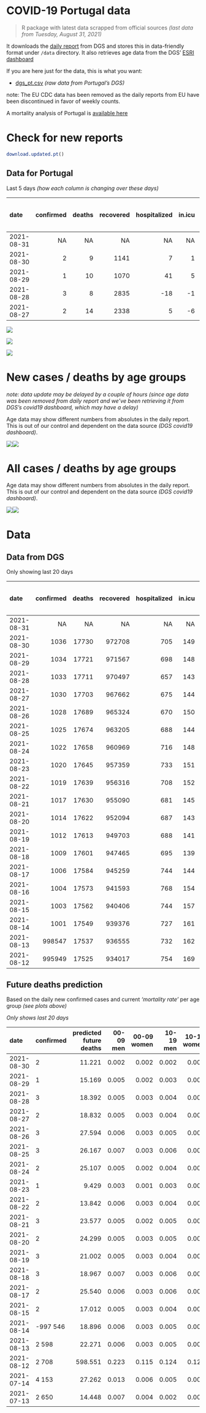 COVID-19 Portugal data
================

> R package with latest data scrapped from official sources *(last data
> from Tuesday, August 31, 2021)*

It downloads the [daily
report](https://covid19.min-saude.pt/relatorio-de-situacao/) from DGS
and stores this in data-friendly format under `/data` directory. It also
retrieves age data from the DGS’ [ESRI
dashboard](https://covid19.min-saude.pt/ponto-de-situacao-atual-em-portugal/)

If you are here just for the data, this is what you want:

-   [dgs\_pt.csv](raw/master/data/dgs_pt.csv) *(raw data from Portugal’s
    DGS)*

note: The EU CDC data has been removed as the daily reports from EU have
been discontinued in favor of weekly counts.

A mortality analysis of Portugal is [available
here](https://averissimo.github.io/covid19-analysis/mortality.html)

# Check for new reports

``` r
download.updated.pt()
```

## Data for Portugal

Last 5 days *(how each column is changing over these days)*

| date       | confirmed | deaths | recovered | hospitalized | in.icu | first vaccine | second vaccine | confirmed m 00-09 | confirmed w 00-09 | confirmed m 10-19 | confirmed w 10-19 | confirmed m 20-29 | confirmed w 20-29 | confirmed m 30-39 | confirmed w 30-39 | confirmed m 40-49 | confirmed w 40-49 | confirmed m 50-59 | confirmed w 50-59 | confirmed m 60-69 | confirmed w 60-69 | confirmed m 70-79 | confirmed w 70-79 | confirmed m 80+ | confirmed w 80+ | death m 00-09 | death w 00-09 | death m 10-19 | death w 10-19 | death m 20-29 | death w 20-29 | death m 30-39 | death w 30-39 | death m 40-49 | death w 40-49 | death m 50-59 | death w 50-59 | death m 60-69 | death w 60-69 | death m 70-79 | death w 70-79 | death m 80+ | death w 80+ |
|:-----------|----------:|-------:|----------:|-------------:|-------:|--------------:|---------------:|------------------:|------------------:|------------------:|------------------:|------------------:|------------------:|------------------:|------------------:|------------------:|------------------:|------------------:|------------------:|------------------:|------------------:|------------------:|------------------:|----------------:|----------------:|--------------:|--------------:|--------------:|--------------:|--------------:|--------------:|--------------:|--------------:|--------------:|--------------:|--------------:|--------------:|--------------:|--------------:|--------------:|--------------:|------------:|------------:|
| 2021-08-31 |        NA |     NA |        NA |           NA |     NA |         30995 |          23838 |                NA |                NA |                NA |                NA |                NA |                NA |                NA |                NA |                NA |                NA |                NA |                NA |                NA |                NA |                NA |                NA |              NA |              NA |            NA |            NA |            NA |            NA |            NA |            NA |            NA |            NA |            NA |            NA |            NA |            NA |            NA |            NA |            NA |            NA |          NA |          NA |
| 2021-08-30 |         2 |      9 |      1141 |            7 |      1 |         27087 |           2931 |                32 |                46 |                88 |                95 |               137 |               124 |                80 |                85 |                67 |                64 |                48 |                58 |                32 |                34 |                16 |                19 |              12 |              38 |             0 |             0 |             0 |             0 |             0 |             0 |             0 |             0 |             0 |             0 |             0 |             0 |             0 |             1 |             0 |             1 |           5 |           2 |
| 2021-08-29 |         1 |     10 |      1070 |           41 |      5 |         75063 |           3782 |                72 |                60 |               184 |               161 |               245 |               187 |               127 |               115 |                94 |               131 |                88 |                94 |                50 |                57 |                35 |                32 |              22 |              27 |             0 |             0 |             0 |             0 |             0 |             0 |             0 |             0 |             0 |             0 |             0 |             0 |             0 |             0 |             0 |             1 |           4 |           5 |
| 2021-08-28 |         3 |      8 |      2835 |          -18 |     -1 |         37270 |          22730 |                82 |                83 |               215 |               244 |               315 |               277 |               164 |               164 |               124 |               174 |                99 |               138 |                59 |                83 |                33 |                41 |              16 |              55 |             0 |             0 |             0 |             0 |             0 |             0 |             0 |             0 |             0 |             0 |             0 |             0 |             0 |             1 |             2 |             0 |           3 |           2 |
| 2021-08-27 |         2 |     14 |      2338 |            5 |     -6 |         40730 |          14584 |                73 |                80 |               238 |               222 |               349 |               298 |               168 |               157 |               116 |               175 |                85 |               112 |                74 |                77 |                40 |                48 |              25 |              35 |             0 |             0 |             0 |             0 |             0 |             0 |             0 |             0 |             0 |             0 |             0 |             1 |             1 |             1 |             3 |             1 |           1 |           6 |

![](README_files/figure-gfm/totals-1.svg)<!-- -->

![](README_files/figure-gfm/differential-1.svg)<!-- -->

![](README_files/figure-gfm/differential_7days-1.svg)<!-- -->

# New cases / deaths by age groups

*note: data update may be delayed by a couple of hours (since age data
was been removed from daily report and we’ve been retrieving it from
DGS’s covid19 dashboard, which may have a delay)*

Age data may show different numbers from absolutes in the daily report.
This is out of our control and dependent on the data source *(DGS
covid19 dashboard)*.

![](README_files/figure-gfm/new_cases_deaths-1.svg)<!-- -->![](README_files/figure-gfm/new_cases_deaths-2.svg)<!-- -->

# All cases / deaths by age groups

Age data may show different numbers from absolutes in the daily report.
This is out of our control and dependent on the data source *(DGS
covid19 dashboard)*.

![](README_files/figure-gfm/total_cases_deaths-1.svg)<!-- -->![](README_files/figure-gfm/total_cases_deaths-2.svg)<!-- -->

# Data

## Data from DGS

Only showing last 20 days

| date       | confirmed | deaths | recovered | hospitalized | in.icu | confirmed m 00-09 | confirmed w 00-09 | confirmed m 10-19 | confirmed w 10-19 | confirmed m 20-29 | confirmed w 20-29 | confirmed m 30-39 | confirmed w 30-39 | confirmed m 40-49 | confirmed w 40-49 | confirmed m 50-59 | confirmed w 50-59 | confirmed m 60-69 | confirmed w 60-69 | confirmed m 70-79 | confirmed w 70-79 | confirmed m 80+ | confirmed w 80+ | death m 00-09 | death w 00-09 | death m 10-19 | death w 10-19 | death m 20-29 | death w 20-29 | death m 30-39 | death w 30-39 | death m 40-49 | death w 40-49 | death m 50-59 | death w 50-59 | death m 60-69 | death w 60-69 | death m 70-79 | death w 70-79 | death m 80+ | death w 80+ | first vaccine | second vaccine |
|:-----------|----------:|-------:|----------:|-------------:|-------:|------------------:|------------------:|------------------:|------------------:|------------------:|------------------:|------------------:|------------------:|------------------:|------------------:|------------------:|------------------:|------------------:|------------------:|------------------:|------------------:|----------------:|----------------:|--------------:|--------------:|--------------:|--------------:|--------------:|--------------:|--------------:|--------------:|--------------:|--------------:|--------------:|--------------:|--------------:|--------------:|--------------:|--------------:|------------:|------------:|--------------:|---------------:|
| 2021-08-31 |        NA |     NA |        NA |           NA |     NA |                NA |                NA |                NA |                NA |                NA |                NA |                NA |                NA |                NA |                NA |                NA |                NA |                NA |                NA |                NA |                NA |              NA |              NA |            NA |            NA |            NA |            NA |            NA |            NA |            NA |            NA |            NA |            NA |            NA |            NA |            NA |            NA |            NA |            NA |          NA |          NA |       8256267 |        5767235 |
| 2021-08-30 |      1036 |  17730 |    972708 |          705 |    149 |             31837 |             30650 |             54928 |             55316 |             81499 |             86426 |             71728 |             81090 |             74897 |             92225 |             63011 |             79277 |             45948 |             50317 |             29073 |             32702 |           24853 |           49504 |             2 |             1 |             1 |             1 |             8 |             5 |            26 |            20 |           106 |            66 |           353 |           153 |          1118 |           490 |          2376 |          1422 |        5314 |        6268 |       8225272 |        5743397 |
| 2021-08-29 |      1034 |  17721 |    971567 |          698 |    148 |             31805 |             30604 |             54840 |             55221 |             81362 |             86302 |             71648 |             81005 |             74830 |             92161 |             62963 |             79219 |             45916 |             50283 |             29057 |             32683 |           24841 |           49466 |             2 |             1 |             1 |             1 |             8 |             5 |            26 |            20 |           106 |            66 |           353 |           153 |          1118 |           489 |          2376 |          1421 |        5309 |        6266 |       8198185 |        5740466 |
| 2021-08-28 |      1033 |  17711 |    970497 |          657 |    143 |             31733 |             30544 |             54656 |             55060 |             81117 |             86115 |             71521 |             80890 |             74736 |             92030 |             62875 |             79125 |             45866 |             50226 |             29022 |             32651 |           24819 |           49439 |             2 |             1 |             1 |             1 |             8 |             5 |            26 |            20 |           106 |            66 |           353 |           153 |          1118 |           489 |          2376 |          1420 |        5305 |        6261 |       8123122 |        5736684 |
| 2021-08-27 |      1030 |  17703 |    967662 |          675 |    144 |             31651 |             30461 |             54441 |             54816 |             80802 |             85838 |             71357 |             80726 |             74612 |             91856 |             62776 |             78987 |             45807 |             50143 |             28989 |             32610 |           24803 |           49384 |             2 |             1 |             1 |             1 |             8 |             5 |            26 |            20 |           106 |            66 |           353 |           153 |          1118 |           488 |          2374 |          1420 |        5302 |        6259 |       8085852 |        5713954 |
| 2021-08-26 |      1028 |  17689 |    965324 |          670 |    150 |             31578 |             30381 |             54203 |             54594 |             80453 |             85540 |             71189 |             80569 |             74496 |             91681 |             62691 |             78875 |             45733 |             50066 |             28949 |             32562 |           24778 |           49349 |             2 |             1 |             1 |             1 |             8 |             5 |            26 |            20 |           106 |            66 |           353 |           152 |          1117 |           487 |          2371 |          1419 |        5301 |        6253 |       8045122 |        5699370 |
| 2021-08-25 |      1025 |  17674 |    963205 |          688 |    144 |             31485 |             30298 |             53953 |             54362 |             80104 |             85223 |             70994 |             80422 |             74371 |             91533 |             62585 |             78750 |             45659 |             49976 |             28900 |             32497 |           24735 |           49289 |             2 |             1 |             1 |             1 |             8 |             5 |            26 |            20 |           106 |            66 |           352 |           151 |          1117 |           486 |          2371 |          1417 |        5298 |        6246 |       7996430 |        5683920 |
| 2021-08-24 |      1022 |  17658 |    960969 |          716 |    148 |             31376 |             30192 |             53627 |             54043 |             79662 |             84854 |             70824 |             80215 |             74233 |             91337 |             62469 |             78586 |             45586 |             49878 |             28844 |             32422 |           24704 |           49230 |             2 |             1 |             1 |             1 |             8 |             5 |            26 |            20 |           106 |            66 |           350 |           150 |          1116 |           486 |          2368 |          1416 |        5296 |        6240 |       7949298 |        5670487 |
| 2021-08-23 |      1020 |  17645 |    957359 |          733 |    151 |             31292 |             30123 |             53406 |             53796 |             79346 |             84606 |             70677 |             80083 |             74109 |             91184 |             62386 |             78471 |             45527 |             49805 |             28802 |             32374 |           24662 |           49172 |             2 |             1 |             1 |             1 |             8 |             5 |            26 |            20 |           106 |            66 |           350 |           149 |          1114 |           486 |          2368 |          1415 |        5292 |        6235 |            NA |             NA |
| 2021-08-22 |      1019 |  17639 |    956316 |          708 |    152 |             31244 |             30085 |             53265 |             53667 |             79186 |             84457 |             70606 |             80017 |             74058 |             91120 |             62345 |             78428 |             45505 |             49774 |             28785 |             32352 |           24647 |           49152 |             2 |             1 |             1 |             1 |             8 |             5 |            26 |            20 |           106 |            66 |           350 |           149 |          1114 |           485 |          2367 |          1415 |        5292 |        6231 |       7894394 |        5655895 |
| 2021-08-21 |      1017 |  17630 |    955090 |          681 |    145 |             31151 |             29986 |             53038 |             53433 |             78841 |             84188 |             70478 |             79884 |             73969 |             91012 |             62270 |             78325 |             45463 |             49724 |             28753 |             32313 |           24630 |           49125 |             2 |             1 |             1 |             1 |             8 |             5 |            26 |            20 |           105 |            66 |           350 |           149 |          1113 |           485 |          2366 |          1414 |        5288 |        6230 |       7725566 |        5651939 |
| 2021-08-20 |      1014 |  17622 |    952094 |          687 |    143 |             31069 |             29917 |             52757 |             53152 |             78465 |             83828 |             70283 |             79690 |             73856 |             90850 |             62148 |             78197 |             45399 |             49655 |             28724 |             32265 |           24599 |           49055 |             2 |             1 |             1 |             1 |             8 |             5 |            25 |            20 |           105 |            66 |           350 |           149 |          1113 |           484 |          2364 |          1414 |        5285 |        6229 |       7669932 |        5627559 |
| 2021-08-19 |      1012 |  17613 |    949703 |          688 |    141 |             30995 |             29836 |             52502 |             52895 |             78090 |             83500 |             70103 |             79527 |             73743 |             90718 |             62062 |             78068 |             45344 |             49578 |             28676 |             32208 |           24569 |           48990 |             2 |             1 |             1 |             1 |             8 |             5 |            25 |            20 |           105 |            66 |           350 |           148 |          1113 |           484 |          2361 |          1414 |        5283 |        6226 |       7610679 |        5612217 |
| 2021-08-18 |      1009 |  17601 |    947465 |          695 |    139 |             30915 |             29738 |             52259 |             52639 |             77693 |             83152 |             69927 |             79359 |             73620 |             90564 |             61967 |             77954 |             45273 |             49503 |             28640 |             32171 |           24543 |           48933 |             2 |             1 |             1 |             1 |             8 |             5 |            25 |            20 |           104 |            66 |           350 |           148 |          1112 |           484 |          2359 |          1413 |        5279 |        6223 |       7549813 |        5593475 |
| 2021-08-17 |      1006 |  17584 |    945259 |          744 |    144 |             30804 |             29646 |             51937 |             52323 |             77253 |             82717 |             69744 |             79178 |             73458 |             90368 |             61854 |             77813 |             45209 |             49436 |             28600 |             32123 |           24525 |           48885 |             2 |             1 |             1 |             1 |             8 |             5 |            25 |            20 |           104 |            66 |           350 |           148 |          1111 |           484 |          2357 |          1411 |        5272 |        6218 |       7494705 |        5567766 |
| 2021-08-16 |      1004 |  17573 |    941593 |          768 |    154 |                NA |                NA |                NA |                NA |                NA |                NA |                NA |                NA |                NA |                NA |                NA |                NA |                NA |                NA |                NA |                NA |              NA |              NA |            NA |            NA |            NA |            NA |            NA |            NA |            NA |            NA |            NA |            NA |            NA |            NA |            NA |            NA |            NA |            NA |          NA |          NA |       7427563 |        5536360 |
| 2021-08-15 |      1003 |  17562 |    940406 |          744 |    157 |             30708 |             29543 |             51585 |             51966 |             76796 |             82292 |             69541 |             78965 |             73283 |             90172 |             61695 |             77661 |             45144 |             49347 |             28552 |             32076 |           24490 |           48823 |             2 |             1 |             1 |             1 |             8 |             5 |            25 |            20 |           104 |            66 |           350 |           148 |          1108 |           484 |          2356 |          1404 |        5268 |        6211 |       7379028 |        5533012 |
| 2021-08-14 |      1001 |  17549 |    939376 |          727 |    161 |             30623 |             29448 |             51340 |             51745 |             76454 |             82019 |             69392 |             78824 |             73177 |             90058 |             61605 |             77565 |             45085 |             49287 |             28520 |             32030 |           24469 |           48785 |             2 |             1 |             1 |             1 |             8 |             5 |            25 |            20 |           104 |            66 |           350 |           148 |          1108 |           483 |          2352 |          1404 |        5265 |        6206 |       7280047 |        5528274 |
| 2021-08-13 |    998547 |  17537 |    936555 |          732 |    162 |             30525 |             29371 |             51066 |             51479 |             76072 |             81681 |             69210 |             78634 |             73054 |             89910 |             61520 |             77444 |             45018 |             49221 |             28485 |             31982 |           24443 |           48746 |             2 |             1 |             1 |             1 |             8 |             5 |            25 |            20 |           103 |            66 |           350 |           147 |          1107 |           483 |          2351 |          1402 |        5263 |        6202 |       7201615 |        5488338 |
| 2021-08-12 |    995949 |  17525 |    934017 |          754 |    169 |             30428 |             29265 |             50795 |             51220 |             75713 |             81330 |             69041 |             78471 |             72936 |             89738 |             61406 |             77325 |             44960 |             49142 |             28451 |             31949 |           24404 |           48697 |             2 |             1 |             1 |             1 |             7 |             5 |            25 |            20 |           103 |            66 |           350 |           147 |          1105 |           483 |          2349 |          1401 |        5260 |        6199 |       7155540 |        5443210 |

## Future deaths prediction

Based on the daily new confirmed cases and current *‘mortality rate’*
per age group *(see plots above)*

*Only shows last 20 days*

| date       | confirmed | predicted future deaths | 00-09 men | 00-09 women | 10-19 men | 10-19 women | 20-29 men | 20-29 women | 30-39 men | 30-39 women | 40-49 men | 40-49 women | 50-59 men | 50-59 women | 60-69 men | 60-69 women | 70-79 men | 70-79 women | 80+ men | 80+ women |
|:-----------|:----------|------------------------:|----------:|------------:|----------:|------------:|----------:|------------:|----------:|------------:|----------:|------------:|----------:|------------:|----------:|------------:|----------:|------------:|--------:|----------:|
| 2021-08-30 | 2         |                  11.221 |     0.002 |       0.002 |     0.002 |       0.002 |     0.013 |       0.007 |     0.029 |       0.021 |     0.095 |       0.046 |     0.269 |       0.112 |     0.779 |       0.331 |     1.308 |       0.826 |   2.566 |     4.811 |
| 2021-08-29 | 1         |                  15.169 |     0.005 |       0.002 |     0.003 |       0.003 |     0.024 |       0.011 |     0.046 |       0.028 |     0.133 |       0.094 |     0.493 |       0.181 |     1.217 |       0.555 |     2.860 |       1.391 |   4.704 |     3.419 |
| 2021-08-28 | 3         |                  18.392 |     0.005 |       0.003 |     0.004 |       0.004 |     0.031 |       0.016 |     0.059 |       0.040 |     0.175 |       0.125 |     0.555 |       0.266 |     1.436 |       0.808 |     2.697 |       1.783 |   3.421 |     6.964 |
| 2021-08-27 | 2         |                  18.832 |     0.005 |       0.003 |     0.004 |       0.004 |     0.034 |       0.017 |     0.061 |       0.039 |     0.164 |       0.125 |     0.476 |       0.216 |     1.801 |       0.750 |     3.269 |       2.087 |   5.345 |     4.432 |
| 2021-08-26 | 3         |                  27.594 |     0.006 |       0.003 |     0.005 |       0.004 |     0.034 |       0.018 |     0.071 |       0.036 |     0.177 |       0.106 |     0.594 |       0.241 |     1.801 |       0.876 |     4.005 |       2.826 |   9.194 |     7.597 |
| 2021-08-25 | 3         |                  26.167 |     0.007 |       0.003 |     0.006 |       0.006 |     0.043 |       0.021 |     0.062 |       0.051 |     0.195 |       0.140 |     0.650 |       0.317 |     1.776 |       0.954 |     4.577 |       3.261 |   6.628 |     7.470 |
| 2021-08-24 | 2         |                  25.107 |     0.005 |       0.002 |     0.004 |       0.004 |     0.031 |       0.014 |     0.053 |       0.033 |     0.175 |       0.109 |     0.465 |       0.222 |     1.436 |       0.711 |     3.432 |       2.087 |   8.980 |     7.344 |
| 2021-08-23 | 1         |                   9.429 |     0.003 |       0.001 |     0.003 |       0.002 |     0.016 |       0.009 |     0.026 |       0.016 |     0.072 |       0.046 |     0.230 |       0.083 |     0.535 |       0.302 |     1.389 |       0.957 |   3.207 |     2.532 |
| 2021-08-22 | 2         |                  13.842 |     0.006 |       0.003 |     0.004 |       0.004 |     0.034 |       0.016 |     0.046 |       0.033 |     0.126 |       0.077 |     0.420 |       0.199 |     1.022 |       0.487 |     2.615 |       1.696 |   3.635 |     3.419 |
| 2021-08-21 | 3         |                  23.577 |     0.005 |       0.002 |     0.005 |       0.005 |     0.037 |       0.021 |     0.071 |       0.048 |     0.160 |       0.116 |     0.683 |       0.247 |     1.557 |       0.672 |     2.370 |       2.087 |   6.628 |     8.863 |
| 2021-08-20 | 2         |                  24.299 |     0.005 |       0.003 |     0.005 |       0.005 |     0.037 |       0.019 |     0.065 |       0.040 |     0.160 |       0.094 |     0.482 |       0.249 |     1.338 |       0.750 |     3.923 |       2.479 |   6.415 |     8.230 |
| 2021-08-19 | 3         |                  21.002 |     0.005 |       0.003 |     0.004 |       0.005 |     0.039 |       0.020 |     0.064 |       0.041 |     0.174 |       0.110 |     0.532 |       0.220 |     1.728 |       0.730 |     2.942 |       1.609 |   5.559 |     7.217 |
| 2021-08-18 | 3         |                  18.967 |     0.007 |       0.003 |     0.006 |       0.006 |     0.043 |       0.025 |     0.066 |       0.045 |     0.229 |       0.140 |     0.633 |       0.272 |     1.557 |       0.652 |     3.269 |       2.087 |   3.849 |     6.078 |
| 2021-08-17 | 2         |                  25.540 |     0.006 |       0.003 |     0.006 |       0.006 |     0.045 |       0.025 |     0.074 |       0.053 |     0.248 |       0.140 |     0.891 |       0.293 |     1.582 |       0.867 |     3.923 |       2.044 |   7.484 |     7.850 |
| 2021-08-15 | 2         |                  17.012 |     0.005 |       0.003 |     0.004 |       0.004 |     0.034 |       0.016 |     0.054 |       0.035 |     0.150 |       0.082 |     0.504 |       0.185 |     1.436 |       0.584 |     2.615 |       2.000 |   4.490 |     4.811 |
| 2021-08-14 | -997 546  |                  18.896 |     0.006 |       0.003 |     0.005 |       0.005 |     0.037 |       0.020 |     0.066 |       0.047 |     0.174 |       0.106 |     0.476 |       0.234 |     1.630 |       0.643 |     2.860 |       2.087 |   5.559 |     4.938 |
| 2021-08-13 | 2 598     |                  22.271 |     0.006 |       0.003 |     0.005 |       0.005 |     0.035 |       0.020 |     0.061 |       0.040 |     0.167 |       0.123 |     0.639 |       0.230 |     1.411 |       0.769 |     2.779 |       1.435 |   8.339 |     6.204 |
| 2021-08-12 | 2 708     |                 598.551 |     0.223 |       0.115 |     0.124 |       0.123 |     0.999 |       0.540 |     2.428 |       1.614 |     7.081 |       4.050 |    16.941 |       6.873 |    46.304 |      20.207 |    92.350 |      56.877 | 162.287 |   179.415 |
| 2021-07-14 | 4 153     |                  27.262 |     0.013 |       0.006 |     0.005 |       0.005 |     0.056 |       0.030 |     0.140 |       0.087 |     0.432 |       0.236 |     0.728 |       0.311 |     1.995 |       0.974 |     5.149 |       3.044 |   6.201 |     7.850 |
| 2021-07-13 | 2 650     |                  14.448 |     0.007 |       0.004 |     0.002 |       0.003 |     0.039 |       0.019 |     0.089 |       0.054 |     0.313 |       0.152 |     0.627 |       0.212 |     1.387 |       0.721 |     2.370 |       1.609 |   3.421 |     3.419 |

